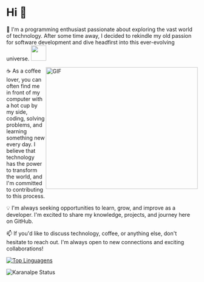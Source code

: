 # Hi 👋 

🚀 I'm a programming enthusiast passionate about exploring the vast world of technology. After some time away, I decided to rekindle my old passion for software development and dive headfirst into this ever-evolving universe. <img src="https://media.giphy.com/media/WUlplcMpOCEmTGBtBW/giphy.gif" width="40"> 

  <img align="right" alt="GIF" src="https://github.com/abhisheknaiidu/abhisheknaiidu/blob/master/code.gif?raw=true" width="400" height="320" />
☕️ As a coffee lover, you can often find me in front of my computer with a hot cup by my side, coding, solving problems, and learning something new every day. I believe that technology has the power to transform the world, and I'm committed to contributing to this process. 

💡 I'm always seeking opportunities to learn, grow, and improve as a developer. I'm excited to share my knowledge, projects, and journey here on GitHub.

📫 If you'd like to discuss technology, coffee, or anything else, don't hesitate to reach out. I'm always open to new connections and exciting collaborations!

[![Top Linguagens](https://github-readme-stats.vercel.app/api/top-langs/?username=LucashenriqueDF&layout=compact)](https://github.com/anuraghazra/github-readme-stats)

![Karanalpe Status](https://github-readme-stats.vercel.app/api?username=LucashenriqueDF&show_icons=true)



